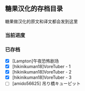 ## 糖果汉化的存档目录

糖果做汉化的原文和译文都会发到这里

### 当前进度



### 已存档

- [x] [Lampton\]午夜恐怖剧场
- [x] [hikinikuman18]VoreTuber - 1
- [x] [hikinikuman18]VoreTuber - 2
- [x] [hikinikuman18\]VoreTuber - 3
- [ ]  [amido56625] 吊り橋キューピット
